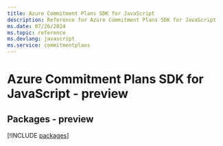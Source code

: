 ```yaml
---
title: Azure Commitment Plans SDK for JavaScript
description: Reference for Azure Commitment Plans SDK for JavaScript
ms.date: 07/26/2024
ms.topic: reference
ms.devlang: javascript
ms.service: commitmentplans
---
```

# Azure Commitment Plans SDK for JavaScript - preview
## Packages - preview
[!INCLUDE [packages](commitment-plans-index.md)]